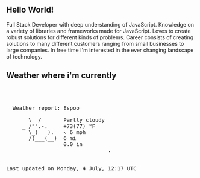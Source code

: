 ## Hello World!

Full Stack Developer with deep understanding of JavaScript. Knowledge on a variety of libraries and frameworks made for JavaScript. Loves to create robust solutions for different kinds of problems. Career consists of creating solutions to many different customers ranging from small businesses to large companies. In free time I'm interested in the ever changing landscape of technology. 

## Weather where i'm currently  
<pre>


 
  Weather report: Espoo  
    
       \  /       Partly cloudy  
     _ /"".-.     +73(77) °F  
       \_(   ).   ↖ 6 mph  
       /(___(__)  6 mi  
                  0.0 in  
                                .


Last updated on Monday, 4 July, 12:17 UTC
</pre>
